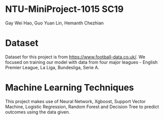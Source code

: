 # NTU-MiniProject-1015 SC19
Gay Wei Hao, Guo Yuan Lin, Hemanth Chezhian

# Dataset
Dataset for this project is from  https://www.football-data.co.uk/. We focused on training our model with data from four major leagues - English Premier League, La Liga, Bundesliga, Serie A.

# Machine Learning Techniques
This project makes use of Neural Network, Xgboost, Support Vector Machine, Logistic Regression, Random Forest and Decision Tree to predict outcomes using the data given.
